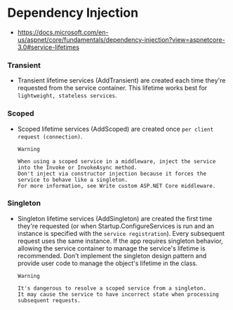 # Dependency Injection
- https://docs.microsoft.com/en-us/aspnet/core/fundamentals/dependency-injection?view=aspnetcore-3.0#service-lifetimes
### Transient
- Transient lifetime services (AddTransient) are created each time they're requested from the service container. This lifetime works best for ```lightweight, stateless services```.

### Scoped
- Scoped lifetime services (AddScoped) are created once ```per client request (connection)```.
  ```
  Warning

  When using a scoped service in a middleware, inject the service into the Invoke or InvokeAsync method. 
  Don't inject via constructor injection because it forces the service to behave like a singleton. 
  For more information, see Write custom ASP.NET Core middleware.
  ```

### Singleton

- Singleton lifetime services (AddSingleton) are created the first time they're requested (or when Startup.ConfigureServices is run and an instance is specified with the ```service registration```). Every subsequent request uses the same instance. If the app requires singleton behavior, allowing the service container to manage the service's lifetime is recommended. Don't implement the singleton design pattern and provide user code to manage the object's lifetime in the class.
  ```
  Warning

  It's dangerous to resolve a scoped service from a singleton. 
  It may cause the service to have incorrect state when processing subsequent requests.
  ```
